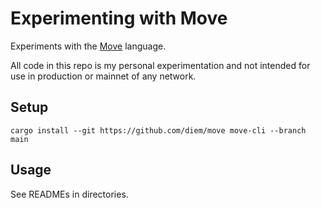 # Experimenting with Move

Experiments with the [Move](https://github.com/diem/move) language.

All code in this repo is my personal experimentation and not intended for use in production or mainnet of any network.

## Setup

```
cargo install --git https://github.com/diem/move move-cli --branch main
```

## Usage

See READMEs in directories.
